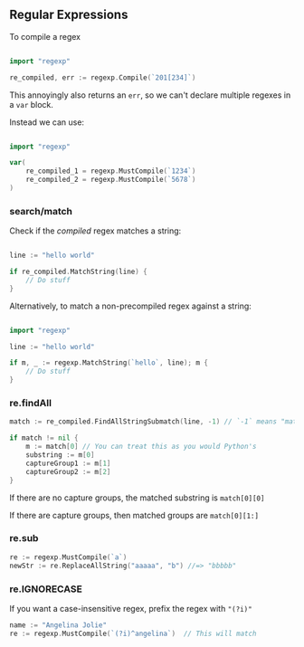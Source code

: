 ## Regular Expressions

To compile a regex

```go

import "regexp"

re_compiled, err := regexp.Compile(`201[234]`)
```

This annoyingly also returns an `err`, so we can't declare multiple regexes in a `var` block. 

Instead we can use:

```go

import "regexp"

var(
	re_compiled_1 = regexp.MustCompile(`1234`)
	re_compiled_2 = regexp.MustCompile(`5678`)
)
```

### search/match

Check if the *compiled* regex matches a string:

```go

line := "hello world"

if re_compiled.MatchString(line) {
	// Do stuff
}
```

Alternatively, to match a non-precompiled regex against a string:

```go

import "regexp"

line := "hello world"

if m, _ := regexp.MatchString(`hello`, line); m {
	// Do stuff
}

```

### re.findAll
```go
match := re_compiled.FindAllStringSubmatch(line, -1) // `-1` means "match multiple"

if match != nil {
	m := match[0] // You can treat this as you would Python's
	substring := m[0]
	captureGroup1 := m[1]
	captureGroup2 := m[2]
}
```

If there are no capture groups, the matched substring is `match[0][0]`

If there are capture groups, then matched groups are `match[0][1:]`

### re.sub
```go
re := regexp.MustCompile(`a`)
newStr := re.ReplaceAllString("aaaaa", "b") //=> "bbbbb"
```

### re.IGNORECASE
If you want a case-insensitive regex, prefix the regex with `"(?i)"`

```go
name := "Angelina Jolie"
re := regexp.MustCompile(`(?i)^angelina`)  // This will match
```
